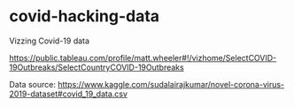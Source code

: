 # covid-hacking-data
Vizzing Covid-19 data 

https://public.tableau.com/profile/matt.wheeler#!/vizhome/SelectCOVID-19Outbreaks/SelectCountryCOVID-19Outbreaks

Data source: https://www.kaggle.com/sudalairajkumar/novel-corona-virus-2019-dataset#covid_19_data.csv
